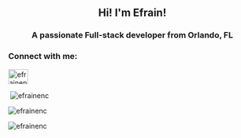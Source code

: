<h2 align='center'>Hi! I'm Efrain!</h2>
<h3 align="center">A passionate Full-stack developer from Orlando, FL</h3>

<h3 align="left">Connect with me:</h3>
<p align="left">
<a href="https://linkedin.com/in/efrainencarnacion" target="blank"><img align="center" src="https://raw.githubusercontent.com/rahuldkjain/github-profile-readme-generator/master/src/images/icons/Social/linked-in-alt.svg" alt="efrainencarnacion" height="30" width="40" /></a>
</p>

<p>&nbsp;<img align="center" src="https://github-readme-stats.vercel.app/api?username=efrainenc&show_icons=true&theme=dark" alt="efrainenc" /></p>

<p><img align="center" src="https://github-readme-streak-stats.herokuapp.com/?user=efrainenc&" alt="efrainenc" /></p>
<img align="center" src="https://visitor-badge.glitch.me/badge?page_id=page.id&left_color=green&right_color=red" alt="efrainenc" />
